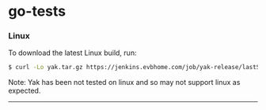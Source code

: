 # go-tests

### Linux

To download the latest Linux build, run:

```bash
$ curl -Lo yak.tar.gz https://jenkins.evbhome.com/job/yak-release/lastSuccessfulBuild/artifact/src/github.com/eventbrite/yak/yak-linux-amd64-1.1.14.tar.gz && sudo mv yak /usr/local/bin`
```

Note: Yak has been not tested on linux and so may not support linux as expected.

------
